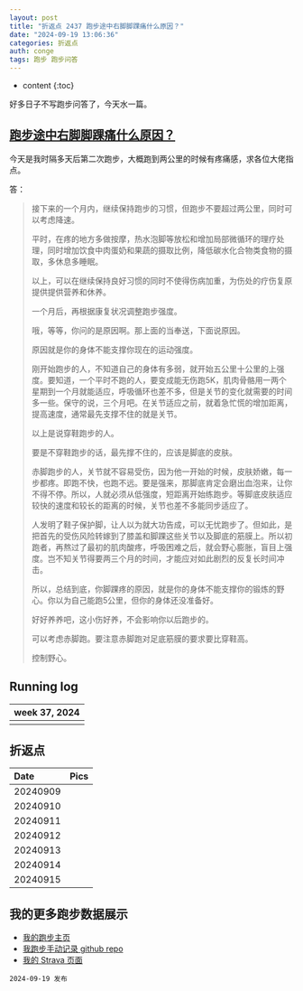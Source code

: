 ```yaml
---
layout: post
title: "折返点 2437 跑步途中右脚脚踝痛什么原因？"
date: "2024-09-19 13:06:36"
categories: 折返点
auth: conge
tags: 跑步 跑步问答
---
```

* content
{:toc}

好多日子不写跑步问答了，今天水一篇。





## [跑步途中右脚脚踝痛什么原因？](https://www.douban.com/group/topic/311187097/?start=0#5745202233)

今天是我时隔多天后第二次跑步，大概跑到两公里的时候有疼痛感，求各位大佬指点。

答：

> 接下来的一个月内，继续保持跑步的习惯，但跑步不要超过两公里，同时可以考虑降速。
> 
> 平时，在疼的地方多做按摩，热水泡脚等放松和增加局部微循环的理疗处理，同时增加饮食中肉蛋奶和果蔬的摄取比例，降低碳水化合物类食物的摄取，多休息多睡眠。
> 
> 以上，可以在继续保持良好习惯的同时不使得伤病加重，为伤处的疗伤复原提供提供营养和休养。
> 
> 一个月后，再根据康复状况调整跑步强度。
> 
> 哦，等等，你问的是原因啊。那上面的当奉送，下面说原因。
> 
> 原因就是你的身体不能支撑你现在的运动强度。
> 
> 刚开始跑步的人，不知道自己的身体有多弱，就开始五公里十公里的上强度。要知道，一个平时不跑的人，要变成能无伤跑5K，肌肉骨骼用一两个星期到一个月就能适应，呼吸循环也差不多，但是关节的变化就需要的时间多一些。保守的说，三个月吧。在关节适应之前，就着急忙慌的增加距离，提高速度，通常最先支撑不住的就是关节。
> 
> 以上是说穿鞋跑步的人。
> 
> 要是不穿鞋跑步的话，最先撑不住的，应该是脚底的皮肤。
> 
> 赤脚跑步的人，关节就不容易受伤，因为他一开始的时候，皮肤娇嫩，每一步都疼。即跑不快，也跑不远。要是强来，那脚底肯定会磨出血泡来，让你不得不停。所以，人就必须从低强度，短距离开始练跑步。等脚底皮肤适应较快的速度和较长的距离的时候，关节也差不多能同步适应了。
> 
> 人发明了鞋子保护脚，让人以为就大功告成，可以无忧跑步了。但如此，是把首先的受伤风险转嫁到了膝盖和脚踝这些关节以及脚底的筋膜上。所以初跑者，再熬过了最初的肌肉酸疼，呼吸困难之后，就会野心膨胀，盲目上强度。岂不知关节得要两三个月的时间，才能应对如此剧烈的反复长时间冲击。
> 
> 所以，总结到底，你脚踝疼的原因，就是你的身体不能支撑你的锻炼的野心。你以为自己能跑5公里，但你的身体还没准备好。
> 
> 好好养养吧，这小伤好养，不会影响你以后跑步的。
> 
> 可以考虑赤脚跑。要注意赤脚跑对足底筋膜的要求要比穿鞋高。
> 
> 控制野心。

## Running log

| week 37, 2024 |
| :-----------: |
|  |

## 折返点

| Date     | Pics  |
| :------- | :------------------------------------------------------------------: |
| 20240909 |  |
| 20240910 |  |
| 20240911 |  |
| 20240912 |  |
| 20240913 |  |
| 20240914 |  |
| 20240915 |  |  

## 我的更多跑步数据展示

* [我的跑步主页](https://conge.livingwithfcs.org/running_page/)
* [我跑步手动记录 github repo](https://github.com/conge/RunningStreak)
* [我的 Strava 页面](https://www.strava.com/athletes/57680242)

```
2024-09-19 发布
```
